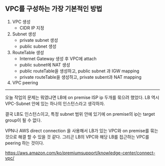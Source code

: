 ## VPC를 구성하는 가장 기본적인 방법

1. VPC 생성 
	- CIDR IP 지정
2. Subnet 생성
	- private subnet 생성 
	- public subnet 생성 
3. RouteTable 생성
	- Internet Gateway 생성 후 VPC에 attach
	- public subnet에 NAT 생성
	- public routeTable을 생성하고, public subnet 과 IGW mapping
	- private routeTable을 생성하고, private subent과 NAT mapping
4. VPC peering
    
---
오늘 작업의 문제는 뭐였냐면 LB에 on premise ISP ip 두개를 묶으려 했었다. LB 역시 VPC-Subnet 안에 있는 하나의 인스턴스라고 생각하자.      

결국 LB도 인스턴스이고, 특정 subnet 범위 안에 있기에 on premise의 ip는 target group이 될 수 없다.      

VPN나 AWS direct connection 을 사용해서 LB가 있는 VPC와 on premise를 묶는 것으로 해결 할 수 있을 것 같다. 그리곤 LB의 VPC와 해당 LB를 접근하는 VPC를 peering 하는 것이다.

https://aws.amazon.com/ko/premiumsupport/knowledge-center/connect-vpc/

